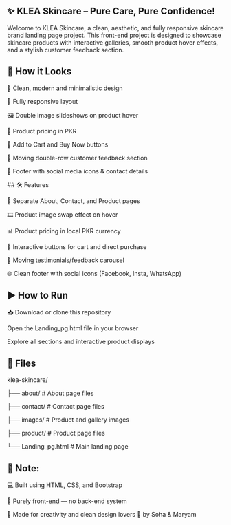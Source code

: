 ## ✨ KLEA Skincare – Pure Care, Pure Confidence!

Welcome to KLEA Skincare, a clean, aesthetic, and fully responsive skincare brand landing page project. This front-end project is designed to showcase skincare products with interactive galleries, smooth product hover effects, and a stylish customer feedback section.


## 🎨 How it Looks

🌸 Clean, modern and minimalistic design

📱 Fully responsive layout

🖼️ Double image slideshows on product hover

💸 Product pricing in PKR

🛒 Add to Cart and Buy Now buttons

📝 Moving double-row customer feedback section

🔗 Footer with social media icons & contact details



## 🛠️ Features

🔘 Separate About, Contact, and Product pages

🎞️ Product image swap effect on hover

📊 Product pricing in local PKR currency

🛒 Interactive buttons for cart and direct purchase

💬 Moving testimonials/feedback carousel

🌐 Clean footer with social icons (Facebook, Insta, WhatsApp)



## ▶️ How to Run

📥 Download or clone this repository

Open the Landing_pg.html file in your browser

Explore all sections and interactive product displays



## 📁 Files


klea-skincare/

├── about/               # About page files

├── contact/             # Contact page files

├── images/              # Product and gallery images

├── product/             # Product page files

└── Landing_pg.html      # Main landing page


## 🎀 Note:

💻 Built using HTML, CSS, and Bootstrap

📡 Purely front-end — no back-end system




🌟 Made for creativity and clean design lovers 💖
             by Soha & Maryam
